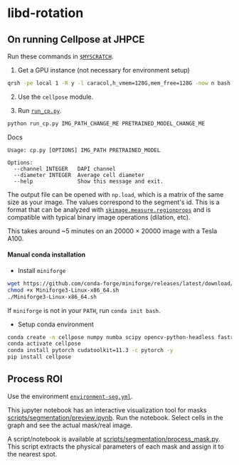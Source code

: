 # libd-rotation

## On running Cellpose at JHPCE

Run these commands in [`$MYSCRATCH`](https://jhpce.jhu.edu/knowledge-base/disk-storage-space-on-the-jhpce-cluster/fastscratch-space-on-jhpce/).

1) Get a GPU instance (not necessary for environment setup)

```sh
qrsh -pe local 1 -R y -l caracol,h_vmem=128G,mem_free=128G -now n bash
```

2) Use the `cellpose` module.

3) Run [`run_cp.py`](scripts/segmentation/run_cp.py).
```sh
python run_cp.py IMG_PATH_CHANGE_ME PRETRAINED_MODEL_CHANGE_ME
```

Docs
```
Usage: cp.py [OPTIONS] IMG_PATH PRETRAINED_MODEL

Options:
  --channel INTEGER   DAPI channel
  --diameter INTEGER  Average cell diameter
  --help              Show this message and exit.
```

The output file can be opened with `np.load`,
which is a matrix of the same size as your image.
The values correspond to the segment's id.
This is a format that can be analyzed with
[`skimage.measure.regionprops`](https://scikit-image.org/docs/dev/api/skimage.measure.html#skimage.measure.regionprops)
and is compatible with typical binary image operations (dilation, etc).

This takes around ~5 minutes on an 20000 × 20000 image with a Tesla A100.


#### Manual conda installation
- Install `miniforge`

```sh
wget https://github.com/conda-forge/miniforge/releases/latest/download/Miniforge3-Linux-x86_64.sh
chmod +x Miniforge3-Linux-x86_64.sh
./Miniforge3-Linux-x86_64.sh
```

If `miniforge` is not in your `PATH`, run `conda init bash`.

- Setup conda environment

```sh
conda create -n cellpose numpy numba scipy opencv-python-headless fastremap tifffile -y
conda activate cellpose
conda install pytorch cudatoolkit=11.3 -c pytorch -y
pip install cellpose
```

## Process ROI
Use the environment [`environment-seg.yml`](environment-seg.yml).

This jupyter notebook has an interactive visualization tool for masks [scripts/segmentation/preview.ipynb](scripts/segmentation/preview.ipynb).
Run the notebook. Select cells in the graph and see the actual mask/real image.

A script/notebook is available at [scripts/segmentation/process_mask.py](scripts/segmentation/process_mask.py).
This script extracts the physical parameters of each mask and assign it to the nearest spot.
